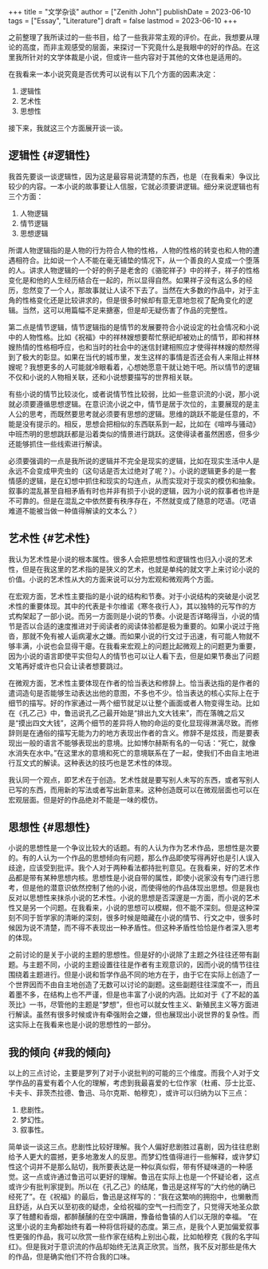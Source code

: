 +++
title = "文学杂谈"
author = ["Zenith John"]
publishDate = 2023-06-10
tags = ["Essay", "Literature"]
draft = false
lastmod = 2023-06-10
+++

之前整理了我所读过的一些书目，给了一些我非常主观的评价。在此，我想要从理论的高度，而非主观感受的层面，来探讨一下究竟什么是我眼中的好的作品。在这里我所针对的文学体裁是小说，但或许一些内容对于其他的文体也是适用的。

在我看来一本小说究竟是否优秀可以说有以下几个方面的因素决定：

1.  逻辑性
2.  艺术性
3.  思想性

接下来，我就这三个方面展开谈一谈。


## 逻辑性 {#逻辑性}

我首先要谈一谈逻辑性，因为这是最容易说清楚的东西，也是（在我看来）争议比较少的内容。一本小说的故事要让人信服，它就必须要讲逻辑。细分来说逻辑也有三个方面：

1.  人物逻辑
2.  情节逻辑
3.  思想逻辑

所谓人物逻辑指的是人物的行为符合人物的性格，人物的性格的转变也和人物的遭遇相符合。比如说一个人不能在毫无铺垫的情况下，从一个善良的人变成一个堕落的人。讲求人物逻辑的一个好的例子是老舍的《骆驼祥子》中的祥子，祥子的性格变化是和他的人生经历结合在一起的，所以显得自然。如果祥子没有这么多的经历，忽然变了一个人，那故事就让人读不下去了。当然在大多数的作品中，对于主角的性格变化还是比较讲求的，但是很多时候却有意无意地忽视了配角变化的逻辑。当然，这可以用篇幅不足来搪塞，但是却无疑伤害了作品的完整性。

第二点是情节逻辑，情节逻辑指的是情节的发展要符合小说设定的社会情况和小说中的人物性格。比如《祝福》中的祥林嫂想要帮忙祭祀却被劝止的情节，即和祥林嫂热情的性格相呼应，也和当时的社会中的迷信封建相照应才使得祥林嫂的颓然得到了极大的彰显。如果在当代的城市里，发生这样的事情是否还会有人来阻止祥林嫂呢？我想更多的人可能就冷眼看着，心想她愿意干就让她干吧。所以情节的逻辑不仅和小说的人物相关联，还和小说想要描写的世界相关联。

有些小说的情节比较淡化，或者说情节性比较弱，比如一些意识流的小说，那小说就必须要遵循思想逻辑。在意识流小说之中，情节是居于次位的，主要展现的是主人公的思考，而既然要思考就必须要有思想的逻辑。思维的跳跃不能是任意的，不能是没有提示的。相反，思想会把相似的东西联系到一起，比如在《喧哗与骚动》中班杰明的思想跳跃都是沿着类似的情景进行跳跃。这使得读者虽然困惑，但多少还能够抓住一些线索进行解读。

必须要强调的一点是我所说的逻辑并不完全是现实的逻辑，比如在现实生活中人是永远不会变成甲壳虫的（这句话是否太过绝对了呢？）。小说的逻辑更多的是一套情感的逻辑，是在幻想中抓住和现实的勾连点，从而实现对于现实的模仿和抽象。叙事的混乱甚至自相矛盾有时也并非有损于小说的逻辑，因为小说的叙事者也许是不可靠的。但是在混乱之中依然要有秩序存在，不然就变成了随意的呓语。（呓语难道不能被当做一种值得解读的文本么？）


## 艺术性 {#艺术性}

我认为艺术性是小说的根本属性。很多人会把思想性和逻辑性也归入小说的艺术性，但是在我这里的艺术指的是狭义的艺术，也就是单纯的就文字上来讨论小说的价值。小说的艺术性从大的方面来说可以分为宏观和微观两个方面。

在宏观方面，艺术性主要指的是小说的结构和节奏。对于小说结构的突破是小说艺术性的重要体现。其中的代表是卡尔维诺《寒冬夜行人》，其以独特的元写作的方式构架起了一部小说。而另一方面则是小说的节奏。小说是否详略得当，小说的情节是否以合适的速度推进对于阅读者的阅读体验都是极为重要的。如果小说过于拖沓，那就不免有被人诟病灌水之嫌。而如果小说的行文过于迅速，有可能人物就不够丰满，小说也会显得干瘪。在我看来宏观上的问题比起微观上的问题更为重要，因为小说的语言即使平实但勾人的情节也可以让人看下去，但是如果节奏出了问题文笔再好或许也只会让读者想要跳过。

在微观方面，艺术性主要体现在作者的恰当表达和修辞上。恰当表达指的是作者的遣词造句是否能够生动表达出他的意图，不多也不少。恰当表达的核心实际上在于细节的描写。好的作家通过一两个细节就足以让整个画面或者人物变得生动。比如在《孔乙己》中，鲁迅说孔乙己最开始是“排出九文大钱来”，而在落魄之后又是“摸出四文大钱”，这两个细节的差异将人物的命运的变化显现得淋漓尽致。而修辞则是在通俗的描写无能为力的地方表现出作者的含义。修辞不是炫技，而是要表现出一般的语言不能够表现出的意境。比如博尔赫斯有名的一句话：“死亡，就像水消失在水中。”在这里水的意境和死亡的意境联系在了一起，使我们不由自主地进行互文式的解读。这种表达的技巧也是艺术性的体现。

我认同一个观点，即艺术在于创造。艺术性就是要写别人未写的东西，或者写别人已写的东西，而用新的写法或者写出新意来。这种创造既可以在微观层面也可以在宏观层面。但是好的作品绝对不能是一味的模仿。


## 思想性 {#思想性}

小说的思想性是一个争议比较大的话题。有的人认为作为艺术作品，思想性是次要的。有的人认为一个作品的思想倾向有问题，那么作品即使写得再好也是引人误入歧途，应该受到批评。我个人对于两种看法都持批判意见。在我看来，好的艺术作品都是带有某种思想内核。思想性是小说自带的属性，即使小说家没有专门进行思考，但是他的潜意识依然控制了他的小说，而使得他的作品体现出思想。但是我也反对以思想性来抹杀小说的艺术性。小说的思想是否深邃是一方面，而小说的艺术性又是另一个问题。在我看来，小说的思想可以模糊，但不能不深刻。但是这种深刻不同于哲学家的清晰的深刻，很多时候是暗藏在小说的情节、行文之中，很多时候因为说不清楚，而不得不表现出一种矛盾性。但这种矛盾性恰恰是作者深入思考的体现。

之前讨论的是关于小说的主题的思想性。但是好的小说除了主题之外往往还带有副题。与主题不同，小说的主题设置往往是作者有主观意识的，因而小说的情节往往围绕着主题进行。但是小说和哲学作品不同的地方在于，由于它在实际上创造了一个世界因而不由自主地创造了无数可以讨论的副题。这些副题往往深度不一，而且着墨不多，在结构上也不严谨，但是也丰富了小说的内涵。比如对于《了不起的盖茨比》一书，尽管他的主题是“梦想”，但也可以就女性主义、新殖民主义等方面进行解读。虽然有很多时候或许有牵强附会之嫌，但也展现出小说世界的复杂性。而这实际上在我看来也是小说的思想性的一部分。


## 我的倾向 {#我的倾向}

以上的三点讨论，主要是罗列了对于小说批判的可能的三个维度。而我个人对于文学作品的喜爱有着个人化的理解，考虑到我最喜爱的七位作家（杜甫、莎士比亚、卡夫卡、菲茨杰拉德、鲁迅、马尔克斯、帕穆克），或许可以归纳为以下三点：

1.  悲剧性。
2.  梦幻性。
3.  叙事性。

简单谈一谈这三点。悲剧性比较好理解。我个人偏好悲剧胜过喜剧，因为往往悲剧给予人更大的震撼，更多地激发人的反思。而梦幻性值得进行一些解释，或许梦幻性这个词并不是那么贴切，我所要表达是一种似真似假，带有怀疑味道的一种感觉。这一点或许通过鲁迅可以更好的理解。鲁迅在实际上也是一个怀疑论者，这点或许少有批判家提到。所以在《孔乙己》的结尾，鲁迅是这样写的“大约他的确已经死了”。在《祝福》的最后，鲁迅是这样写的：“我在这繁响的拥抱中，也懒散而且舒适，从白天以至初夜的疑虑，全给祝福的空气一扫而空了，只觉得天地圣众歆享了牲醴和香烟，都醉醺醺的在空中蹒跚，豫备给鲁镇的人们以无限的幸福。 ”在这里小说的主角都始终有着一种将信将疑的态度。第三点，是我个人更加偏爱叙事性更强的作品，我可以欣赏一些作家在结构上别出心裁，比如帕穆克《我的名字叫红》。但是我对于意识流的作品却始终无法真正欣赏。当然，我不反对那些是伟大的作品，但是确实他们不符合我的口味。
